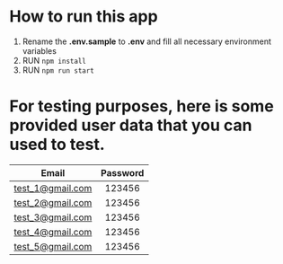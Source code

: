 # How to run this app

1. Rename the **.env.sample** to **.env** and fill all necessary environment variables
2. RUN `npm install `
3. RUN `npm run start `

# For testing purposes, here is some provided user data that you can used to test.

|      Email       | Password |
| :--------------: | :------: |
| test_1@gmail.com |  123456  |
| test_2@gmail.com |  123456  |
| test_3@gmail.com |  123456  |
| test_4@gmail.com |  123456  |
| test_5@gmail.com |  123456  |
